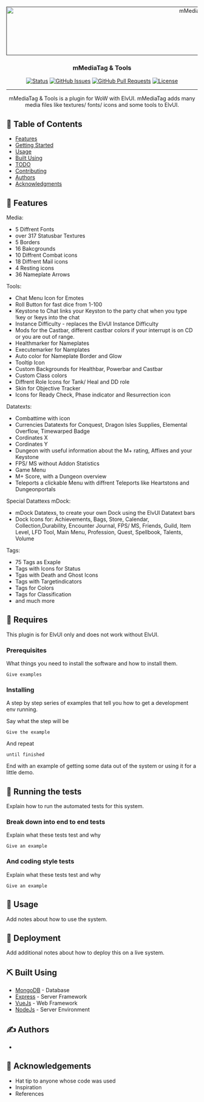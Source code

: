 <p align="center">
  <a href="" rel="noopener">
 <img width=1024px height=128px src="https://raw.githubusercontent.com/mBlinkii/mMediaTag/dev/mmt_logo.png" alt="mMediaTag & Tools"></a>
</p>

<h3 align="center">mMediaTag & Tools</h3>

<div align="center">

[![Status](https://img.shields.io/badge/status-active-success.svg)]()
[![GitHub Issues](https://img.shields.io/github/issues/mBlinkii/mMediaTag.svg)](https://github.com/mBlinkii/mMediaTag/issues)
[![GitHub Pull Requests](https://img.shields.io/github/issues-pr/mBlinkii/mMediaTag.svg)](https://github.com/mBlinkii/mMediaTag/pulls)
[![License](https://img.shields.io/badge/license-ARR-blue.svg)](https://github.com/mBlinkii/mMediaTag/blob/dev/LICENSE.txt)

</div>

---

<p align="center"> mMediaTag & Tools is a plugin for WoW with ElvUI. mMediaTag adds many media files like textures/ fonts/ icons and some tools to ElvUI.
    <br> 
</p>

## 📝 Table of Contents

- [Features](#features)
- [Getting Started](#requires)
- [Usage](#usage)
- [Built Using](#built_using)
- [TODO](../TODO.md)
- [Contributing](../CONTRIBUTING.md)
- [Authors](#authors)
- [Acknowledgments](#acknowledgement)

## 🧐 Features <a name = "features"></a>

Media:
- 5 Diffrent Fonts
- over 317 Statusbar Textures
- 5 Borders
- 16 Bakcgrounds
- 10 Diffrent Combat icons
- 18 Diffrent Mail icons
- 4 Resting icons
- 36 Nameplate Arrows

Tools:
- Chat Menu Icon for Emotes
- Roll Button for fast dice from 1-100
- Keystone to Chat links your Keyston to the party chat when you type !key or !keys into the chat
- Instance Difficulty - replaces the ElvUI Instance Difficulty
- Mods for the Castbar, different castbar colors if your interrupt is on CD or you are out of range.
- Healthmarker for Nameplates
- Executemarker for Namplates
- Auto color for Nameplate Border and Glow
- Tooltip Icon
- Custom Backgrounds for Healthbar, Powerbar and Castbar
- Custom Class colors
- Diffrent Role Icons for Tank/ Heal and DD role
- Skin for Objective Tracker
- Icons for Ready Check, Phase indicator and Resurrection icon

Datatexts:
- Combattime with icon
- Currencies Datatexts for Conquest, Dragon Isles Supplies, Elemental Overflow, Timewarped Badge
- Cordinates X
- Cordinates Y
- Dungeon with useful information about the M+ rating, Affixes and your Keystone
- FPS/ MS without Addon Statistics
- Game Menu
- M+ Score, with a Dungeon overview
- Teleports a clickable Menu with diffrent Teleports like Heartstons and Dungeonportals

Special Datattexs mDock:
- mDock Datatexs, to create your own Dock using the ElvUI Datatext bars
- Dock Icons for: Achievements, Bags, Store, Calendar, Collection,Durability, Encounter Journal, FPS/ MS, Friends, Guild, Item Level, LFD Tool, Main Menu, Profession, Quest, Spellbook, Talents, Volume

Tags:
- 75 Tags as Exaple
- Tags with Icons for Status
- Tgas with Death and Ghost Icons
- Tags with Targetindicators
- Tags for Colors
- Tags for Classification
- and much more

## 🔧 Requires <a name = "requires"></a>

This plugin is for ElvUI only and does not work without ElvUI.

### Prerequisites

What things you need to install the software and how to install them.

```
Give examples
```

### Installing

A step by step series of examples that tell you how to get a development env running.

Say what the step will be

```
Give the example
```

And repeat

```
until finished
```

End with an example of getting some data out of the system or using it for a little demo.

## 🔧 Running the tests <a name = "tests"></a>

Explain how to run the automated tests for this system.

### Break down into end to end tests

Explain what these tests test and why

```
Give an example
```

### And coding style tests

Explain what these tests test and why

```
Give an example
```

## 🎈 Usage <a name="usage"></a>

Add notes about how to use the system.

## 🚀 Deployment <a name = "deployment"></a>

Add additional notes about how to deploy this on a live system.

## ⛏️ Built Using <a name = "built_using"></a>

- [MongoDB](https://www.mongodb.com/) - Database
- [Express](https://expressjs.com/) - Server Framework
- [VueJs](https://vuejs.org/) - Web Framework
- [NodeJs](https://nodejs.org/en/) - Server Environment

## ✍️ Authors <a name = "authors"></a>

-

## 🎉 Acknowledgements <a name = "acknowledgement"></a>

- Hat tip to anyone whose code was used
- Inspiration
- References
